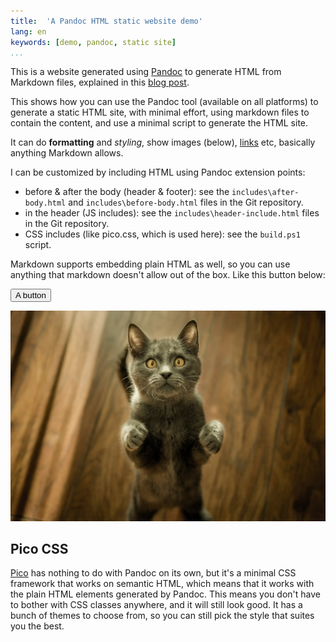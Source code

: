 ```yaml
---
title:  'A Pandoc HTML static website demo'
lang: en
keywords: [demo, pandoc, static site]
...
```


This is a website generated using [Pandoc](https://pandoc.org/) to generate HTML from Markdown files, explained in this [blog post](https://n3wjack.net/2025/01/03/build-a-static-website-using-pandoc/).

This shows how you can use the Pandoc tool (available on all platforms) to generate a static HTML site, with minimal effort, using markdown files to contain the content, and use a minimal script to generate the HTML site. 

It can do **formatting** and _styling_, show images (below), [links](about.html) etc, basically anything Markdown allows.

I can be customized by including HTML using Pandoc extension points:

- before & after the body (header & footer): see the `includes\after-body.html` and `includes\before-body.html` files in the Git repository.
- in the header (JS includes): see the `includes\header-include.html` files in the Git repository.
- CSS includes (like pico.css, which is used here): see the `build.ps1` script.

Markdown supports embedding plain HTML as well, so you can use anything that markdown doesn't allow out of the box. Like this button below:

<button onclick="javascript:alert('Boing');">A button</button>
<br/>

![Obligatory cat picture](img/cat-picture.jpg "The obligatory cat picture")

## Pico CSS

[Pico](https://picocss.com) has nothing to do with Pandoc on its own, but it's a minimal CSS framework that works on semantic HTML, which means that it works with the plain HTML elements generated by Pandoc.
This means you don't have to bother with CSS classes anywhere, and it will still look good.
It has a bunch of themes to choose from, so you can still pick the style that suites you the best.


